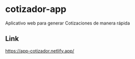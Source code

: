 # cotizador-app
Aplicativo web para generar Cotizaciones de manera rápida


## Link 
https://app-cotizador.netlify.app/

